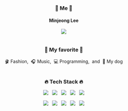 <div align="center">
  <h3>🍑 Me 🍑</h3>
  <h4>Minjeong Lee</h4>
  <p>
    <a href="mailto:lxxmnmn@gmail.com"><img src="https://img.shields.io/badge/Gmail-gray?style=flat&logo=Gmail&logoColor=EA4335"/></a>
  </p>

  #
  <h3>🤍 My favorite 🤍</h3>
  <p>🩰&nbsp;Fashion,&nbsp;&nbsp;🎧&nbsp;Music,&nbsp;&nbsp;💻&nbsp;Programming,&nbsp;&nbsp;and&nbsp;&nbsp;🐶&nbsp;My dog</p>

  #
  <h3>🔥 Tech Stack 🔥</h3>
  <p>
    <img src="https://img.shields.io/badge/JavaScript-F7DF1E?style=flat&logo=JavaScript&logoColor=black"/>&nbsp;&nbsp;
    <img src="https://img.shields.io/badge/TypeScript-3178C6?style=flat&logo=TypeScript&logoColor=white"/>&nbsp;&nbsp;
    <img src="https://img.shields.io/badge/React-61DAFB?style=flat&logo=React&logoColor=black"/>&nbsp;&nbsp;
    <img src="https://img.shields.io/badge/styled components-DB7093?style=flat&logo=styledcomponents&logoColor=white"/>&nbsp;&nbsp;
    <img src="https://img.shields.io/badge/jQuery-0769AD?style=flat&logo=jquery&logoColor=white"/>
  </p>
  <p>
    <img src="https://img.shields.io/badge/Git-181717?style=flat&logo=Git&logoColor=white"/>&nbsp;&nbsp;
    <img src="https://img.shields.io/badge/Notion-b4f5bd?style=flat&logo=Notion&logoColor=black"/>&nbsp;&nbsp;
    <img src="https://img.shields.io/badge/Figma-F24E1E?style=flat&logo=Figma&logoColor=white"/>&nbsp;&nbsp;
    <img src="https://img.shields.io/badge/Oracle-white?style=flat&logo=oracle&logoColor=F80000"/>&nbsp;&nbsp;
    <img src="https://img.shields.io/badge/MS SQL-CC2927?style=flat&logo=microsoftsqlserver&logoColor=white"/>
  </p>
</div>

<!--
![Anurag's GitHub stats](https://github-readme-stats.vercel.app/api?username=lxxmnmn&show_icons=true&theme=discord_old_blurple)
![Top Langs](https://github-readme-stats.vercel.app/api/top-langs/?username=lxxmnmn&layout=compact&theme=discord_old_blurple)
-->
